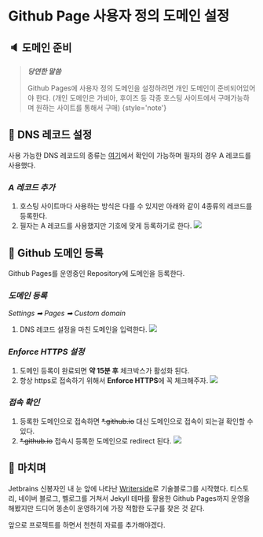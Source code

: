 # Github Page 사용자 정의 도메인 설정

## 🔈 도메인 준비

> ***당연한 말씀***
> 
> Github Pages에 사용자 정의 도메인을 설정하려면 개인 도메인이 준비되어있어야 한다.
> (개인 도메인은 가비아, 후이즈 등 각종 호스팅 사이트에서 구매가능하며 원하는 사이트를 통해서 구매)
{style='note'}

## 💎 DNS 레코드 설정
사용 가능한 DNS 레코드의 종류는 [여기](https://docs.github.com/ko/pages/configuring-a-custom-domain-for-your-github-pages-site/managing-a-custom-domain-for-your-github-pages-site#dns-records-for-your-custom-domain)에서 확인이 가능하며 필자의 경우 A 레코드를 사용했다.

### ***A 레코드 추가***
1. 호스팅 사이트마다 사용하는 방식은 다를 수 있지만 아래와 같이 4종류의 레코드를 등록한다.
2. 필자는 A 레코드를 사용했지만 기호에 맞게 등록하기로 한다.
![](20241125_083158.png)

## 🍨 Github 도메인 등록
Github Pages를 운영중인 Repository에 도메인을 등록한다.

### ***도메인 등록***
*Settings ➡ Pages ➡ Custom domain*
1. DNS 레코드 설정을 마친 도메인을 입력한다.
![](20241125_082905.png)

### ***Enforce HTTPS 설정***
1. 도메인 등록이 완료되면 **약 15분 후** 체크박스가 활성화 된다.
2. 항상 https로 접속하기 위해서 **Enforce HTTPS**에 꼭 체크해주자.
![](20241125_083307.png)

### ***접속 확인***
1. 등록한 도메인으로 접속하면 ~~*.github.io~~ 대신 도메인으로 접속이 되는걸 확인할 수 있다.
2. ~~*.github.io~~ 접속시 등록한 도메인으로 redirect 된다.
![](20241125_134247.png)

## 👋 마치며
Jetbrains 신봉자인 내 눈 앞에 나타난 [Writerside](https://www.jetbrains.com/ko-kr/writerside/)로 기술블로그를 시작했다.
티스토리, 네이버 블로그, 벨로그를 거쳐서 Jekyll 테마를 활용한 Github Pages까지 운영을 해봤지만 드디어 똥손이 운영하기에 가장 적합한 도구를 찾은 것 같다.

앞으로 프로젝트를 하면서 천천히 자료를 추가해야겠다.

<inline-frame src="static/giscus.html"/>